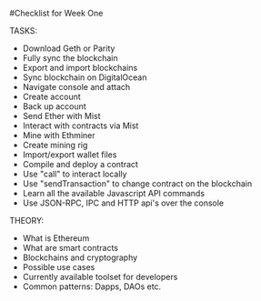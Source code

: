 #Checklist for Week One

TASKS:

* Download Geth or Parity
* Fully sync the blockchain
* Export and import blockchains
* Sync blockchain on DigitalOcean
* Navigate console and attach
* Create account
* Back up account
* Send Ether with Mist
* Interact with contracts via Mist
* Mine with Ethminer
* Create mining rig
* Import/export wallet files
* Compile and deploy a contract
* Use "call" to interact locally
* Use "sendTransaction" to change contract on the blockchain
* Learn all the available Javascript API commands
* Use JSON-RPC, IPC and HTTP api's over the console

THEORY:

* What is Ethereum
* What are smart contracts
* Blockchains and cryptography
* Possible use cases
* Currently available toolset for developers
* Common patterns: Dapps, DAOs etc.

